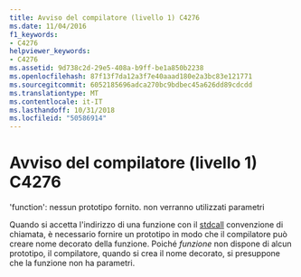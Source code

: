 ```yaml
---
title: Avviso del compilatore (livello 1) C4276
ms.date: 11/04/2016
f1_keywords:
- C4276
helpviewer_keywords:
- C4276
ms.assetid: 9d738c2d-29e5-408a-b9ff-be1a850b2238
ms.openlocfilehash: 87f13f7da12a3f7e40aaad180e2a3bc83e121771
ms.sourcegitcommit: 6052185696adca270bc9bdbec45a626dd89cdcdd
ms.translationtype: MT
ms.contentlocale: it-IT
ms.lasthandoff: 10/31/2018
ms.locfileid: "50586914"
---
```

# <a name="compiler-warning-level-1-c4276"></a>Avviso del compilatore (livello 1) C4276

'function': nessun prototipo fornito. non verranno utilizzati parametri

Quando si accetta l'indirizzo di una funzione con il [stdcall](../../cpp/stdcall.md) convenzione di chiamata, è necessario fornire un prototipo in modo che il compilatore può creare nome decorato della funzione. Poiché *funzione* non dispone di alcun prototipo, il compilatore, quando si crea il nome decorato, si presuppone che la funzione non ha parametri.